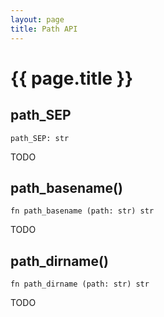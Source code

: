 ```yaml
---
layout: page
title: Path API
---
```


# {{ page.title }}

## path_SEP
```the
path_SEP: str
```

TODO

## path_basename()
```the
fn path_basename (path: str) str
```

TODO

## path_dirname()
```the
fn path_dirname (path: str) str
```

TODO
